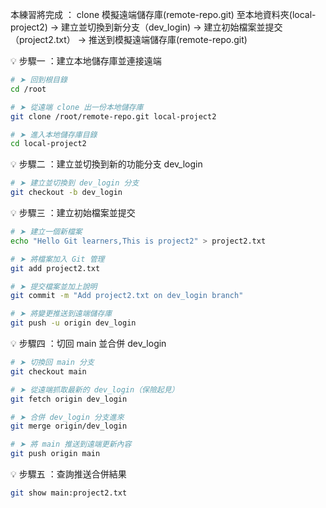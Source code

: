 本練習將完成 ：
clone 模擬遠端儲存庫(remote-repo.git) 至本地資料夾(local-project2)
→ 建立並切換到新分支（dev_login)
→ 建立初始檔案並提交（project2.txt）
→ 推送到模擬遠端儲存庫(remote-repo.git)

💡 步驟一 ：建立本地儲存庫並連接遠端

```bash
# ➤ 回到根目錄
cd /root

# ➤ 從遠端 clone 出一份本地儲存庫
git clone /root/remote-repo.git local-project2

# ➤ 進入本地儲存庫目錄
cd local-project2
```

💡 步驟二 ：建立並切換到新的功能分支 dev_login

```bash
# ➤ 建立並切換到 dev_login 分支
git checkout -b dev_login
```

💡 步驟三 ：建立初始檔案並提交

```bash
# ➤ 建立一個新檔案
echo "Hello Git learners,This is project2" > project2.txt

# ➤ 將檔案加入 Git 管理
git add project2.txt

# ➤ 提交檔案並加上說明
git commit -m "Add project2.txt on dev_login branch"

# ➤ 將變更推送到遠端儲存庫
git push -u origin dev_login
```

💡 步驟四 ：切回 main 並合併 dev_login

```bash
# ➤ 切換回 main 分支
git checkout main

# ➤ 從遠端抓取最新的 dev_login（保險起見）
git fetch origin dev_login

# ➤ 合併 dev_login 分支進來
git merge origin/dev_login

# ➤ 將 main 推送到遠端更新內容
git push origin main
```

💡 步驟五 ：查詢推送合併結果

```bash
git show main:project2.txt
```
